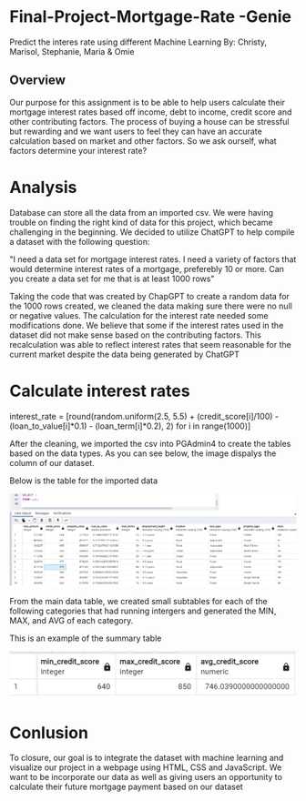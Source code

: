 # Final-Project-Mortgage-Rate -Genie
 Predict the interes rate using different Machine Learning
 By: Christy, Marisol, Stephanie, Maria & Omie


## Overview

Our purpose for this assignment is to be able to help users calculate their mortgage interest rates based off income, debt to income, credit score and other contributing factors. The process of buying a house can be stressful but rewarding and we want users to feel they can have an accurate calculation based on market and other factors. So we ask ourself, what factors determine your interest rate? 

# Analysis 
Database can store all the data from an imported csv. We were having trouble on finding the right kind of data for this project, which became challenging in the beginning. We decided to utilize ChatGPT to help compile a dataset with the following question:

"I need a data set for mortgage interest rates. I need a variety of factors that would determine interest rates of a mortgage, preferebly 10 or more. Can you create a data set for me that is at least 1000 rows"

Taking the code that was created by ChapGPT to create a random data for the 1000 rows created, we cleaned the data making sure there were no null or negative values. The calculation for the interest rate needed some modifications done. We believe that some if the interest rates used in the dataset did not make sense based on the contributing factors. 
This recalculation was able to reflect interest rates that seem reasonable for the current market despite the data being generated by ChatGPT

# Calculate interest rates
interest_rate = [round(random.uniform(2.5, 5.5) + (credit_score[i]/100) - (loan_to_value[i]*0.1) - (loan_term[i]*0.2), 2) for i in range(1000)]

After the cleaning, we imported the csv into PGAdmin4 to create the tables based on the data types. As you can see below, the image dispalys the column of our dataset.
 
 Below is the table for the imported data
 
 ![mortgage_data](https://github.com/gasconma1960/Final-Project-Mortgage-Rate-Genie/blob/main/Pics/mortgage_interest_big.png)
 
 
 From the main data table, we created small subtables for each of the following categories that had running intergers and generated the MIN, MAX, and AVG of each category. 
 
 This is an example of the summary table 
 
 ![credit_score](https://github.com/gasconma1960/Final-Project-Mortgage-Rate-Genie/blob/main/Pics/credit_score.png)
 
 
 # Conlusion 
 
 To closure, our goal is to integrate the dataset with machine learning and visualize our project in a webpage using HTML, CSS and JavaScript.
 We want to be incorporate our data as well as giving users an opportunity to calculate their future mortgage payment based on our dataset 
 

